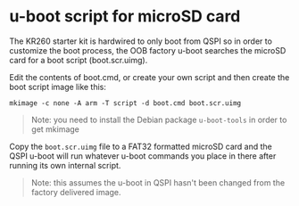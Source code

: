 # u-boot script for microSD card

The KR260 starter kit is hardwired to only boot from QSPI so in order to customize the boot process, the OOB factory u-boot searches the microSD card for a boot script (boot.scr.uimg). 

Edit the contents of boot.cmd, or create your own script and then create the boot script image like this:

```
mkimage -c none -A arm -T script -d boot.cmd boot.scr.uimg
```

> Note: you need to install the Debian package `u-boot-tools` in order to get mkimage

Copy the `boot.scr.uimg` file to a FAT32 formatted microSD card and the QSPI u-boot will run whatever u-boot commands you place in there after running its own internal script. 

> Note: this assumes the u-boot in QSPI hasn't been changed from the factory delivered image.
